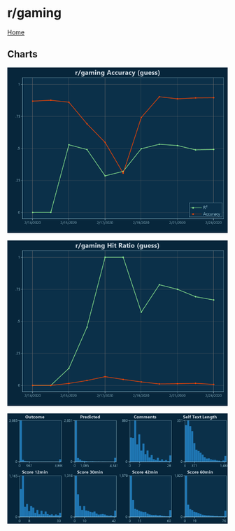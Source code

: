 # r/gaming

[Home](../index.md)

## Charts

![r/gaming R² (guess)](../images/guess_gaming_Accuracy.png "r/gaming R² (guess)")

![r/gaming Hit Ratio (guess)](../images/guess_gaming_HitRatio.png "r/gaming Hit Ratio (guess)")

![r/gaming Distributions (guess)](../images/guess_gaming_Distributions.png "r/gaming Distributions (guess)")

